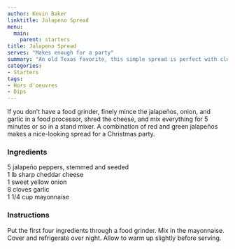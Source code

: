 ```yaml
---
author: Kevin Baker
linktitle: Jalapeno Spread
menu:
  main:
    parent: starters
title: Jalapeno Spread
serves: "Makes enough for a party"
summary: "An old Texas favorite, this simple spread is perfect with club crackers."
categories:
- Starters
tags: 
- Hors d'oeuvres 
- Dips
---
```

If you don’t have a food grinder, finely mince the jalapeños, onion, and garlic in a food processor, shred the cheese, and mix everything for 5 minutes or so in a stand mixer.  A combination of red and green jalapeños makes a nice-looking spread for a Christmas party.

### Ingredients

<div class="ingredient-list">

5 jalapeño peppers, stemmed and seeded  
1 lb sharp cheddar cheese  
1 sweet yellow onion  
8 cloves garlic  
1 1/4 cup mayonnaise  

</div>

### Instructions

Put the first four ingredients through a food grinder. Mix in the mayonnaise. Cover and refrigerate over night. Allow to warm up slightly before serving.